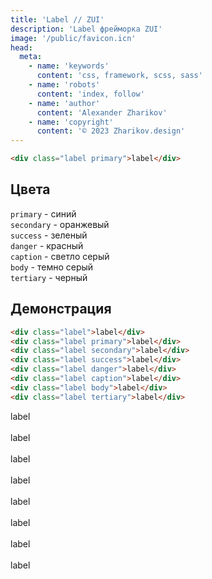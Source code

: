 ```yaml
---
title: 'Label // ZUI'
description: 'Label фрейморка ZUI'
image: '/public/favicon.icn'
head:
  meta:
    - name: 'keywords'
      content: 'css, framework, scss, sass'
    - name: 'robots'
      content: 'index, follow'
    - name: 'author'
      content: 'Alexander Zharikov'
    - name: 'copyright'
      content: '© 2023 Zharikov.design'
---
```


```html
<div class="label primary">label</div>
```

## Цвета
`primary` - синий  
`secondary` - оранжевый  
`success` - зеленый  
`danger` - красный  
`caption` - светло серый  
`body` - темно серый  
`tertiary` - черный  


## Демонстрация
```html
<div class="label">label</div>
<div class="label primary">label</div>
<div class="label secondary">label</div>
<div class="label success">label</div>
<div class="label danger">label</div>
<div class="label caption">label</div>
<div class="label body">label</div>
<div class="label tertiary">label</div>
```

<div class="label">label</div>&nbsp;
<div class="label primary">label</div>&nbsp;
<div class="label waring">label</div>&nbsp;
<div class="label success">label</div>&nbsp;
<div class="label danger">label</div>&nbsp;
<div class="label caption">label</div>&nbsp;
<div class="label body">label</div>&nbsp;
<div class="label tertiary">label</div>
